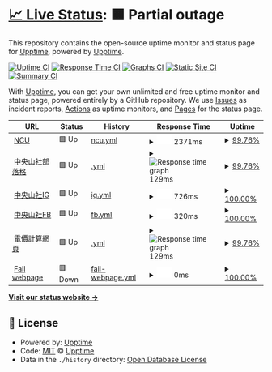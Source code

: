 # [📈 Live Status](https://demo.upptime.js.org): <!--live status--> **🟧 Partial outage**

This repository contains the open-source uptime monitor and status page for [Upptime](https://upptime.js.org), powered by [Upptime](https://github.com/upptime/upptime).

[![Uptime CI](https://github.com/upptime/upptime/workflows/Uptime%20CI/badge.svg)](https://github.com/upptime/upptime/actions?query=workflow%3A%22Uptime+CI%22)
[![Response Time CI](https://github.com/upptime/upptime/workflows/Response%20Time%20CI/badge.svg)](https://github.com/upptime/upptime/actions?query=workflow%3A%22Response+Time+CI%22)
[![Graphs CI](https://github.com/upptime/upptime/workflows/Graphs%20CI/badge.svg)](https://github.com/upptime/upptime/actions?query=workflow%3A%22Graphs+CI%22)
[![Static Site CI](https://github.com/upptime/upptime/workflows/Static%20Site%20CI/badge.svg)](https://github.com/upptime/upptime/actions?query=workflow%3A%22Static+Site+CI%22)
[![Summary CI](https://github.com/upptime/upptime/workflows/Summary%20CI/badge.svg)](https://github.com/upptime/upptime/actions?query=workflow%3A%22Summary+CI%22)

With [Upptime](https://upptime.js.org), you can get your own unlimited and free uptime monitor and status page, powered entirely by a GitHub repository. We use [Issues](https://github.com/upptime/upptime/issues) as incident reports, [Actions](https://github.com/upptime/upptime/actions) as uptime monitors, and [Pages](https://demo.upptime.js.org) for the status page.

<!--start: status pages-->
<!-- This summary is generated by Upptime (https://github.com/upptime/upptime) -->
<!-- Do not edit this manually, your changes will be overwritten -->
<!-- prettier-ignore -->
| URL | Status | History | Response Time | Uptime |
| --- | ------ | ------- | ------------- | ------ |
| <img alt="" src="https://favicons.githubusercontent.com/www.ncu.edu.tw" height="13"> [NCU](https://www.ncu.edu.tw/tw/) | 🟩 Up | [ncu.yml](https://github.com/Ben901227/upptime/commits/HEAD/history/ncu.yml) | <details><summary><img alt="Response time graph" src="./graphs/ncu/response-time-week.png" height="20"> 2371ms</summary><br><a href="https://demo.upptime.js.org/history/ncu"><img alt="Response time 2582" src="https://img.shields.io/endpoint?url=https%3A%2F%2Fraw.githubusercontent.com%2FBen901227%2Fupptime%2FHEAD%2Fapi%2Fncu%2Fresponse-time.json"></a><br><a href="https://demo.upptime.js.org/history/ncu"><img alt="24-hour response time 2165" src="https://img.shields.io/endpoint?url=https%3A%2F%2Fraw.githubusercontent.com%2FBen901227%2Fupptime%2FHEAD%2Fapi%2Fncu%2Fresponse-time-day.json"></a><br><a href="https://demo.upptime.js.org/history/ncu"><img alt="7-day response time 2371" src="https://img.shields.io/endpoint?url=https%3A%2F%2Fraw.githubusercontent.com%2FBen901227%2Fupptime%2FHEAD%2Fapi%2Fncu%2Fresponse-time-week.json"></a><br><a href="https://demo.upptime.js.org/history/ncu"><img alt="30-day response time 2582" src="https://img.shields.io/endpoint?url=https%3A%2F%2Fraw.githubusercontent.com%2FBen901227%2Fupptime%2FHEAD%2Fapi%2Fncu%2Fresponse-time-month.json"></a><br><a href="https://demo.upptime.js.org/history/ncu"><img alt="1-year response time 2582" src="https://img.shields.io/endpoint?url=https%3A%2F%2Fraw.githubusercontent.com%2FBen901227%2Fupptime%2FHEAD%2Fapi%2Fncu%2Fresponse-time-year.json"></a></details> | <details><summary><a href="https://demo.upptime.js.org/history/ncu">99.76%</a></summary><a href="https://demo.upptime.js.org/history/ncu"><img alt="All-time uptime 99.88%" src="https://img.shields.io/endpoint?url=https%3A%2F%2Fraw.githubusercontent.com%2FBen901227%2Fupptime%2FHEAD%2Fapi%2Fncu%2Fuptime.json"></a><br><a href="https://demo.upptime.js.org/history/ncu"><img alt="24-hour uptime 98.32%" src="https://img.shields.io/endpoint?url=https%3A%2F%2Fraw.githubusercontent.com%2FBen901227%2Fupptime%2FHEAD%2Fapi%2Fncu%2Fuptime-day.json"></a><br><a href="https://demo.upptime.js.org/history/ncu"><img alt="7-day uptime 99.76%" src="https://img.shields.io/endpoint?url=https%3A%2F%2Fraw.githubusercontent.com%2FBen901227%2Fupptime%2FHEAD%2Fapi%2Fncu%2Fuptime-week.json"></a><br><a href="https://demo.upptime.js.org/history/ncu"><img alt="30-day uptime 99.88%" src="https://img.shields.io/endpoint?url=https%3A%2F%2Fraw.githubusercontent.com%2FBen901227%2Fupptime%2FHEAD%2Fapi%2Fncu%2Fuptime-month.json"></a><br><a href="https://demo.upptime.js.org/history/ncu"><img alt="1-year uptime 99.88%" src="https://img.shields.io/endpoint?url=https%3A%2F%2Fraw.githubusercontent.com%2FBen901227%2Fupptime%2FHEAD%2Fapi%2Fncu%2Fuptime-year.json"></a></details>
| <img alt="" src="https://favicons.githubusercontent.com/ncumt40.blogspot.com" height="13"> [中央山社部落格](https://ncumt40.blogspot.com/?m=0&fbclid=IwAR3CFhqu87zPLVOlM1dS8F1IXx8BhSYZaKLn_su6ys7Vs9pz17AdDS1sfEQ) | 🟩 Up | [.yml](https://github.com/Ben901227/upptime/commits/HEAD/history/.yml) | <details><summary><img alt="Response time graph" src="./graphs//response-time-week.png" height="20"> 129ms</summary><br><a href="https://demo.upptime.js.org/history/"><img alt="Response time 114" src="https://img.shields.io/endpoint?url=https%3A%2F%2Fraw.githubusercontent.com%2FBen901227%2Fupptime%2FHEAD%2Fapi%2F%2Fresponse-time.json"></a><br><a href="https://demo.upptime.js.org/history/"><img alt="24-hour response time 144" src="https://img.shields.io/endpoint?url=https%3A%2F%2Fraw.githubusercontent.com%2FBen901227%2Fupptime%2FHEAD%2Fapi%2F%2Fresponse-time-day.json"></a><br><a href="https://demo.upptime.js.org/history/"><img alt="7-day response time 129" src="https://img.shields.io/endpoint?url=https%3A%2F%2Fraw.githubusercontent.com%2FBen901227%2Fupptime%2FHEAD%2Fapi%2F%2Fresponse-time-week.json"></a><br><a href="https://demo.upptime.js.org/history/"><img alt="30-day response time 114" src="https://img.shields.io/endpoint?url=https%3A%2F%2Fraw.githubusercontent.com%2FBen901227%2Fupptime%2FHEAD%2Fapi%2F%2Fresponse-time-month.json"></a><br><a href="https://demo.upptime.js.org/history/"><img alt="1-year response time 114" src="https://img.shields.io/endpoint?url=https%3A%2F%2Fraw.githubusercontent.com%2FBen901227%2Fupptime%2FHEAD%2Fapi%2F%2Fresponse-time-year.json"></a></details> | <details><summary><a href="https://demo.upptime.js.org/history/">99.76%</a></summary><a href="https://demo.upptime.js.org/history/"><img alt="All-time uptime 99.88%" src="https://img.shields.io/endpoint?url=https%3A%2F%2Fraw.githubusercontent.com%2FBen901227%2Fupptime%2FHEAD%2Fapi%2F%2Fuptime.json"></a><br><a href="https://demo.upptime.js.org/history/"><img alt="24-hour uptime 98.32%" src="https://img.shields.io/endpoint?url=https%3A%2F%2Fraw.githubusercontent.com%2FBen901227%2Fupptime%2FHEAD%2Fapi%2F%2Fuptime-day.json"></a><br><a href="https://demo.upptime.js.org/history/"><img alt="7-day uptime 99.76%" src="https://img.shields.io/endpoint?url=https%3A%2F%2Fraw.githubusercontent.com%2FBen901227%2Fupptime%2FHEAD%2Fapi%2F%2Fuptime-week.json"></a><br><a href="https://demo.upptime.js.org/history/"><img alt="30-day uptime 99.88%" src="https://img.shields.io/endpoint?url=https%3A%2F%2Fraw.githubusercontent.com%2FBen901227%2Fupptime%2FHEAD%2Fapi%2F%2Fuptime-month.json"></a><br><a href="https://demo.upptime.js.org/history/"><img alt="1-year uptime 99.88%" src="https://img.shields.io/endpoint?url=https%3A%2F%2Fraw.githubusercontent.com%2FBen901227%2Fupptime%2FHEAD%2Fapi%2F%2Fuptime-year.json"></a></details>
| <img alt="" src="https://favicons.githubusercontent.com/www.instagram.com" height="13"> [中央山社IG](https://www.instagram.com/ncumountaineeringclub/) | 🟩 Up | [ig.yml](https://github.com/Ben901227/upptime/commits/HEAD/history/ig.yml) | <details><summary><img alt="Response time graph" src="./graphs/ig/response-time-week.png" height="20"> 726ms</summary><br><a href="https://demo.upptime.js.org/history/ig"><img alt="Response time 830" src="https://img.shields.io/endpoint?url=https%3A%2F%2Fraw.githubusercontent.com%2FBen901227%2Fupptime%2FHEAD%2Fapi%2Fig%2Fresponse-time.json"></a><br><a href="https://demo.upptime.js.org/history/ig"><img alt="24-hour response time 653" src="https://img.shields.io/endpoint?url=https%3A%2F%2Fraw.githubusercontent.com%2FBen901227%2Fupptime%2FHEAD%2Fapi%2Fig%2Fresponse-time-day.json"></a><br><a href="https://demo.upptime.js.org/history/ig"><img alt="7-day response time 726" src="https://img.shields.io/endpoint?url=https%3A%2F%2Fraw.githubusercontent.com%2FBen901227%2Fupptime%2FHEAD%2Fapi%2Fig%2Fresponse-time-week.json"></a><br><a href="https://demo.upptime.js.org/history/ig"><img alt="30-day response time 830" src="https://img.shields.io/endpoint?url=https%3A%2F%2Fraw.githubusercontent.com%2FBen901227%2Fupptime%2FHEAD%2Fapi%2Fig%2Fresponse-time-month.json"></a><br><a href="https://demo.upptime.js.org/history/ig"><img alt="1-year response time 830" src="https://img.shields.io/endpoint?url=https%3A%2F%2Fraw.githubusercontent.com%2FBen901227%2Fupptime%2FHEAD%2Fapi%2Fig%2Fresponse-time-year.json"></a></details> | <details><summary><a href="https://demo.upptime.js.org/history/ig">100.00%</a></summary><a href="https://demo.upptime.js.org/history/ig"><img alt="All-time uptime 100.00%" src="https://img.shields.io/endpoint?url=https%3A%2F%2Fraw.githubusercontent.com%2FBen901227%2Fupptime%2FHEAD%2Fapi%2Fig%2Fuptime.json"></a><br><a href="https://demo.upptime.js.org/history/ig"><img alt="24-hour uptime 100.00%" src="https://img.shields.io/endpoint?url=https%3A%2F%2Fraw.githubusercontent.com%2FBen901227%2Fupptime%2FHEAD%2Fapi%2Fig%2Fuptime-day.json"></a><br><a href="https://demo.upptime.js.org/history/ig"><img alt="7-day uptime 100.00%" src="https://img.shields.io/endpoint?url=https%3A%2F%2Fraw.githubusercontent.com%2FBen901227%2Fupptime%2FHEAD%2Fapi%2Fig%2Fuptime-week.json"></a><br><a href="https://demo.upptime.js.org/history/ig"><img alt="30-day uptime 100.00%" src="https://img.shields.io/endpoint?url=https%3A%2F%2Fraw.githubusercontent.com%2FBen901227%2Fupptime%2FHEAD%2Fapi%2Fig%2Fuptime-month.json"></a><br><a href="https://demo.upptime.js.org/history/ig"><img alt="1-year uptime 100.00%" src="https://img.shields.io/endpoint?url=https%3A%2F%2Fraw.githubusercontent.com%2FBen901227%2Fupptime%2FHEAD%2Fapi%2Fig%2Fuptime-year.json"></a></details>
| <img alt="" src="https://favicons.githubusercontent.com/www.facebook.com" height="13"> [中央山社FB](https://www.facebook.com/ncumountaineeringclub/) | 🟩 Up | [fb.yml](https://github.com/Ben901227/upptime/commits/HEAD/history/fb.yml) | <details><summary><img alt="Response time graph" src="./graphs/fb/response-time-week.png" height="20"> 320ms</summary><br><a href="https://demo.upptime.js.org/history/fb"><img alt="Response time 295" src="https://img.shields.io/endpoint?url=https%3A%2F%2Fraw.githubusercontent.com%2FBen901227%2Fupptime%2FHEAD%2Fapi%2Ffb%2Fresponse-time.json"></a><br><a href="https://demo.upptime.js.org/history/fb"><img alt="24-hour response time 371" src="https://img.shields.io/endpoint?url=https%3A%2F%2Fraw.githubusercontent.com%2FBen901227%2Fupptime%2FHEAD%2Fapi%2Ffb%2Fresponse-time-day.json"></a><br><a href="https://demo.upptime.js.org/history/fb"><img alt="7-day response time 320" src="https://img.shields.io/endpoint?url=https%3A%2F%2Fraw.githubusercontent.com%2FBen901227%2Fupptime%2FHEAD%2Fapi%2Ffb%2Fresponse-time-week.json"></a><br><a href="https://demo.upptime.js.org/history/fb"><img alt="30-day response time 295" src="https://img.shields.io/endpoint?url=https%3A%2F%2Fraw.githubusercontent.com%2FBen901227%2Fupptime%2FHEAD%2Fapi%2Ffb%2Fresponse-time-month.json"></a><br><a href="https://demo.upptime.js.org/history/fb"><img alt="1-year response time 295" src="https://img.shields.io/endpoint?url=https%3A%2F%2Fraw.githubusercontent.com%2FBen901227%2Fupptime%2FHEAD%2Fapi%2Ffb%2Fresponse-time-year.json"></a></details> | <details><summary><a href="https://demo.upptime.js.org/history/fb">100.00%</a></summary><a href="https://demo.upptime.js.org/history/fb"><img alt="All-time uptime 100.00%" src="https://img.shields.io/endpoint?url=https%3A%2F%2Fraw.githubusercontent.com%2FBen901227%2Fupptime%2FHEAD%2Fapi%2Ffb%2Fuptime.json"></a><br><a href="https://demo.upptime.js.org/history/fb"><img alt="24-hour uptime 100.00%" src="https://img.shields.io/endpoint?url=https%3A%2F%2Fraw.githubusercontent.com%2FBen901227%2Fupptime%2FHEAD%2Fapi%2Ffb%2Fuptime-day.json"></a><br><a href="https://demo.upptime.js.org/history/fb"><img alt="7-day uptime 100.00%" src="https://img.shields.io/endpoint?url=https%3A%2F%2Fraw.githubusercontent.com%2FBen901227%2Fupptime%2FHEAD%2Fapi%2Ffb%2Fuptime-week.json"></a><br><a href="https://demo.upptime.js.org/history/fb"><img alt="30-day uptime 100.00%" src="https://img.shields.io/endpoint?url=https%3A%2F%2Fraw.githubusercontent.com%2FBen901227%2Fupptime%2FHEAD%2Fapi%2Ffb%2Fuptime-month.json"></a><br><a href="https://demo.upptime.js.org/history/fb"><img alt="1-year uptime 100.00%" src="https://img.shields.io/endpoint?url=https%3A%2F%2Fraw.githubusercontent.com%2FBen901227%2Fupptime%2FHEAD%2Fapi%2Ffb%2Fuptime-year.json"></a></details>
| <img alt="" src="https://favicons.githubusercontent.com/ben901227.github.io" height="13"> [電價計算網頁](https://ben901227.github.io/eletronic_price_caculator_website/) | 🟩 Up | [.yml](https://github.com/Ben901227/upptime/commits/HEAD/history/.yml) | <details><summary><img alt="Response time graph" src="./graphs//response-time-week.png" height="20"> 129ms</summary><br><a href="https://demo.upptime.js.org/history/"><img alt="Response time 114" src="https://img.shields.io/endpoint?url=https%3A%2F%2Fraw.githubusercontent.com%2FBen901227%2Fupptime%2FHEAD%2Fapi%2F%2Fresponse-time.json"></a><br><a href="https://demo.upptime.js.org/history/"><img alt="24-hour response time 144" src="https://img.shields.io/endpoint?url=https%3A%2F%2Fraw.githubusercontent.com%2FBen901227%2Fupptime%2FHEAD%2Fapi%2F%2Fresponse-time-day.json"></a><br><a href="https://demo.upptime.js.org/history/"><img alt="7-day response time 129" src="https://img.shields.io/endpoint?url=https%3A%2F%2Fraw.githubusercontent.com%2FBen901227%2Fupptime%2FHEAD%2Fapi%2F%2Fresponse-time-week.json"></a><br><a href="https://demo.upptime.js.org/history/"><img alt="30-day response time 114" src="https://img.shields.io/endpoint?url=https%3A%2F%2Fraw.githubusercontent.com%2FBen901227%2Fupptime%2FHEAD%2Fapi%2F%2Fresponse-time-month.json"></a><br><a href="https://demo.upptime.js.org/history/"><img alt="1-year response time 114" src="https://img.shields.io/endpoint?url=https%3A%2F%2Fraw.githubusercontent.com%2FBen901227%2Fupptime%2FHEAD%2Fapi%2F%2Fresponse-time-year.json"></a></details> | <details><summary><a href="https://demo.upptime.js.org/history/">99.76%</a></summary><a href="https://demo.upptime.js.org/history/"><img alt="All-time uptime 99.88%" src="https://img.shields.io/endpoint?url=https%3A%2F%2Fraw.githubusercontent.com%2FBen901227%2Fupptime%2FHEAD%2Fapi%2F%2Fuptime.json"></a><br><a href="https://demo.upptime.js.org/history/"><img alt="24-hour uptime 98.32%" src="https://img.shields.io/endpoint?url=https%3A%2F%2Fraw.githubusercontent.com%2FBen901227%2Fupptime%2FHEAD%2Fapi%2F%2Fuptime-day.json"></a><br><a href="https://demo.upptime.js.org/history/"><img alt="7-day uptime 99.76%" src="https://img.shields.io/endpoint?url=https%3A%2F%2Fraw.githubusercontent.com%2FBen901227%2Fupptime%2FHEAD%2Fapi%2F%2Fuptime-week.json"></a><br><a href="https://demo.upptime.js.org/history/"><img alt="30-day uptime 99.88%" src="https://img.shields.io/endpoint?url=https%3A%2F%2Fraw.githubusercontent.com%2FBen901227%2Fupptime%2FHEAD%2Fapi%2F%2Fuptime-month.json"></a><br><a href="https://demo.upptime.js.org/history/"><img alt="1-year uptime 99.88%" src="https://img.shields.io/endpoint?url=https%3A%2F%2Fraw.githubusercontent.com%2FBen901227%2Fupptime%2FHEAD%2Fapi%2F%2Fuptime-year.json"></a></details>
| <img alt="" src="https://favicons.githubusercontent.com/nonexistwebsite" height="13"> [Fail webpage](https://nonexistwebsite) | 🟥 Down | [fail-webpage.yml](https://github.com/Ben901227/upptime/commits/HEAD/history/fail-webpage.yml) | <details><summary><img alt="Response time graph" src="./graphs/fail-webpage/response-time-week.png" height="20"> 0ms</summary><br><a href="https://demo.upptime.js.org/history/fail-webpage"><img alt="Response time 0" src="https://img.shields.io/endpoint?url=https%3A%2F%2Fraw.githubusercontent.com%2FBen901227%2Fupptime%2FHEAD%2Fapi%2Ffail-webpage%2Fresponse-time.json"></a><br><a href="https://demo.upptime.js.org/history/fail-webpage"><img alt="24-hour response time 0" src="https://img.shields.io/endpoint?url=https%3A%2F%2Fraw.githubusercontent.com%2FBen901227%2Fupptime%2FHEAD%2Fapi%2Ffail-webpage%2Fresponse-time-day.json"></a><br><a href="https://demo.upptime.js.org/history/fail-webpage"><img alt="7-day response time 0" src="https://img.shields.io/endpoint?url=https%3A%2F%2Fraw.githubusercontent.com%2FBen901227%2Fupptime%2FHEAD%2Fapi%2Ffail-webpage%2Fresponse-time-week.json"></a><br><a href="https://demo.upptime.js.org/history/fail-webpage"><img alt="30-day response time 0" src="https://img.shields.io/endpoint?url=https%3A%2F%2Fraw.githubusercontent.com%2FBen901227%2Fupptime%2FHEAD%2Fapi%2Ffail-webpage%2Fresponse-time-month.json"></a><br><a href="https://demo.upptime.js.org/history/fail-webpage"><img alt="1-year response time 0" src="https://img.shields.io/endpoint?url=https%3A%2F%2Fraw.githubusercontent.com%2FBen901227%2Fupptime%2FHEAD%2Fapi%2Ffail-webpage%2Fresponse-time-year.json"></a></details> | <details><summary><a href="https://demo.upptime.js.org/history/fail-webpage">100.00%</a></summary><a href="https://demo.upptime.js.org/history/fail-webpage"><img alt="All-time uptime 100.00%" src="https://img.shields.io/endpoint?url=https%3A%2F%2Fraw.githubusercontent.com%2FBen901227%2Fupptime%2FHEAD%2Fapi%2Ffail-webpage%2Fuptime.json"></a><br><a href="https://demo.upptime.js.org/history/fail-webpage"><img alt="24-hour uptime 100.00%" src="https://img.shields.io/endpoint?url=https%3A%2F%2Fraw.githubusercontent.com%2FBen901227%2Fupptime%2FHEAD%2Fapi%2Ffail-webpage%2Fuptime-day.json"></a><br><a href="https://demo.upptime.js.org/history/fail-webpage"><img alt="7-day uptime 100.00%" src="https://img.shields.io/endpoint?url=https%3A%2F%2Fraw.githubusercontent.com%2FBen901227%2Fupptime%2FHEAD%2Fapi%2Ffail-webpage%2Fuptime-week.json"></a><br><a href="https://demo.upptime.js.org/history/fail-webpage"><img alt="30-day uptime 100.00%" src="https://img.shields.io/endpoint?url=https%3A%2F%2Fraw.githubusercontent.com%2FBen901227%2Fupptime%2FHEAD%2Fapi%2Ffail-webpage%2Fuptime-month.json"></a><br><a href="https://demo.upptime.js.org/history/fail-webpage"><img alt="1-year uptime 100.00%" src="https://img.shields.io/endpoint?url=https%3A%2F%2Fraw.githubusercontent.com%2FBen901227%2Fupptime%2FHEAD%2Fapi%2Ffail-webpage%2Fuptime-year.json"></a></details>

<!--end: status pages-->

[**Visit our status website →**](https://demo.upptime.js.org)

## 📄 License

- Powered by: [Upptime](https://github.com/upptime/upptime)
- Code: [MIT](./LICENSE) © [Upptime](https://upptime.js.org)
- Data in the `./history` directory: [Open Database License](https://opendatacommons.org/licenses/odbl/1-0/)
